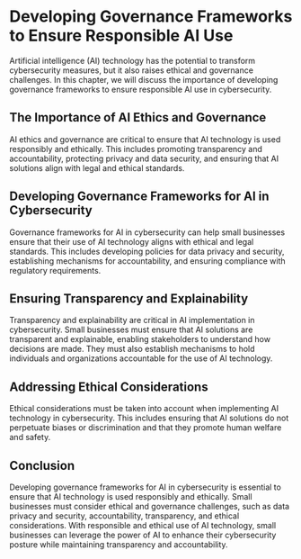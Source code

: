 Developing Governance Frameworks to Ensure Responsible AI Use
====================================================================================================================

Artificial intelligence (AI) technology has the potential to transform cybersecurity measures, but it also raises ethical and governance challenges. In this chapter, we will discuss the importance of developing governance frameworks to ensure responsible AI use in cybersecurity.

The Importance of AI Ethics and Governance
------------------------------------------

AI ethics and governance are critical to ensure that AI technology is used responsibly and ethically. This includes promoting transparency and accountability, protecting privacy and data security, and ensuring that AI solutions align with legal and ethical standards.

Developing Governance Frameworks for AI in Cybersecurity
--------------------------------------------------------

Governance frameworks for AI in cybersecurity can help small businesses ensure that their use of AI technology aligns with ethical and legal standards. This includes developing policies for data privacy and security, establishing mechanisms for accountability, and ensuring compliance with regulatory requirements.

Ensuring Transparency and Explainability
----------------------------------------

Transparency and explainability are critical in AI implementation in cybersecurity. Small businesses must ensure that AI solutions are transparent and explainable, enabling stakeholders to understand how decisions are made. They must also establish mechanisms to hold individuals and organizations accountable for the use of AI technology.

Addressing Ethical Considerations
---------------------------------

Ethical considerations must be taken into account when implementing AI technology in cybersecurity. This includes ensuring that AI solutions do not perpetuate biases or discrimination and that they promote human welfare and safety.

Conclusion
----------

Developing governance frameworks for AI in cybersecurity is essential to ensure that AI technology is used responsibly and ethically. Small businesses must consider ethical and governance challenges, such as data privacy and security, accountability, transparency, and ethical considerations. With responsible and ethical use of AI technology, small businesses can leverage the power of AI to enhance their cybersecurity posture while maintaining transparency and accountability.
